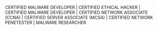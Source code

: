 CERTIFIED MALWARE DEVELOPER | CERTIFIED ETHICAL HACKER | CERTIFIED MALWARE DEVELOPER | CERTIFIED NETWORK ASSOCIATE (CCNA) | CERTIFIED SERVER ASSOCIATE (MCSA) | CERTIFIED NETWORK PENETESTER | MALWARE RESEARCHER
